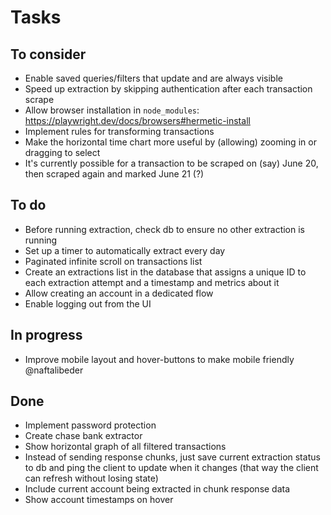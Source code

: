 # Tasks

## To consider

- Enable saved queries/filters that update and are always visible
- Speed up extraction by skipping authentication after each transaction scrape
- Allow browser installation in `node_modules`: https://playwright.dev/docs/browsers#hermetic-install
- Implement rules for transforming transactions
- Make the horizontal time chart more useful by (allowing) zooming in or dragging to select
- It's currently possible for a transaction to be scraped on (say) June 20, then scraped again and marked June 21 (?)

## To do

- Before running extraction, check db to ensure no other extraction is running
- Set up a timer to automatically extract every day
- Paginated infinite scroll on transactions list
- Create an extractions list in the database that assigns a unique ID to each extraction attempt and a timestamp and metrics about it
- Allow creating an account in a dedicated flow
- Enable logging out from the UI

## In progress

- Improve mobile layout and hover-buttons to make mobile friendly @naftalibeder

## Done

- Implement password protection
- Create chase bank extractor
- Show horizontal graph of all filtered transactions
- Instead of sending response chunks, just save current extraction status to db and ping the client to update when it changes (that way the client can refresh without losing state)
- Include current account being extracted in chunk response data
- Show account timestamps on hover
